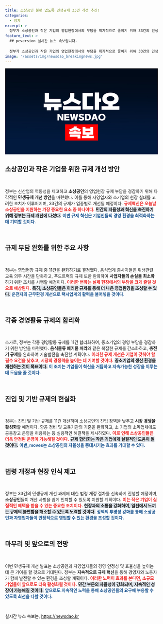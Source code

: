 ```yaml
---
title: 소상공인 불편 없도록 민생규제 33건 개선 추진!
categories:
  - 정치
excerpt: >
  정부가 소상공인과 작은 기업의 영업현장에서의 부담을 획기적으로 줄이기 위해 33건의 민생규제를 개선합니다. 규제혁신으로 새로운 시장경제를 이끌어나갈 이번 조치에 귀추가 주목됩니다!
feature_text: >
  ## pcversion 실시간 뉴스 속보입니다.

  정부가 소상공인과 작은 기업의 영업현장에서의 부담을 획기적으로 줄이기 위해 33건의 민생규제를 개선합니다. 규제혁신으로 새로운 시장경제를 이끌어나갈 이번 조치에 귀추가 주목됩니다!
image: '/assets/img/newsdao_breakingnews.jpg'
---
```


<p><img src="/assets/img/newsdao_breakingnews.jpg" alt="pcversion 속보" /></p>

<h2 data-ke-size="size26">소상공인과 작은 기업을 위한 규제 개선 방안</h2>

<p data-ke-size="size16">&nbsp;</p>

<p>정부는 신산업의 역동성을 제고하고 <b>소상공인</b>의 영업현장 규제 부담을 경감하기 위해 다각적인 <b>민생규제 개선 방안</b>을 마련했다. 이를 통해 자영업자와 소기업의 현장 실태를 고려한 조치가 이루어지며, 33건의 규제가 업종별로 개선될 예정이다. <b><span style="color: #ee2323;">규제혁신은 오늘날 소상공인을 지원하는 가장 중요한 요소 중 하나이다.</span></b> <b><span style="background-color: #21538527;">민간의 자율성과 혁신을 촉진하기 위해 정부는 규제 개선에 나섰다.</span></b> <b><span style="color: #1a5490;">이번 규제 혁신은 기업인들의 경영 환경을 최적화하는 데 기여할 것이다.</span></b></p>

<p data-ke-size="size16">&nbsp;</p>

<h2 data-ke-size="size26">규제 부담 완화를 위한 주요 사항</h2>

<p data-ke-size="size16">&nbsp;</p>

<p>정부는 영업현장 규제 중 11건을 완화하기로 결정했다. 음식업계 종사자들은 위생관련 교육 의무 시간을 단축하고, 푸드트럭의 규제 또한 완화하여 <b>사업자들의 손실을 최소화</b>하기 위한 조치를 시행할 예정이다. <b><span style="color: #ee2323;">이러한 변화는 실제 현장에서의 부담을 크게 줄일 것으로 예상된다.</span></b> <b><span style="background-color: #21538527;">특히, 소상공인들은 이러한 규제를 통해 더 나은 영업환경을 조성할 수 있다.</span></b> <b><span style="color: #1a5490;">운전자의 근무환경 개선으로 택시업계의 활력을 불어넣을 것이다.</span></b></p>

<p data-ke-size="size16">&nbsp;</p>

<h2 data-ke-size="size26">각종 경영활동 규제의 합리화</h2>

<p data-ke-size="size16">&nbsp;</p>

<p>추가로, 정부는 각종 경영활동 규제를 11건 합리화하여, 중소기업의 경영 부담을 경감하기 위한 방안을 마련했다. <b>음식물류 폐기물 처리</b>와 같은 복잡한 규제를 간소화하고, <b>충전기 규제</b>를 완화하여 기술발전을 촉진할 계획이다. <b><span style="color: #ee2323;">이러한 규제 개선은 기업이 갖춰야 할 필수 요건을 낮추고, 시장의 경쟁력을 높이는 데 기여할 것이다.</span></b> <b><span style="background-color: #21538527;">중소기업의 생산 환경을 개선하는 것이 목표이다.</span></b> <b><span style="color: #1a5490;">이 조치는 기업들이 혁신을 거듭하고 지속가능한 성장을 이루는 데 도움을 줄 것이다.</span></b></p>

<p data-ke-size="size16">&nbsp;</p>

<h2 data-ke-size="size26">진입 및 기반 규제의 현실화</h2>

<p data-ke-size="size16">&nbsp;</p>

<p>정부는 진입 및 기반 규제를 11건 개선하며 소상공인의 진입 장벽을 낮추고 <b>시장 경쟁을 활성화</b>할 예정이다. 항공 정비 및 교육기관의 기준을 완화하고, 소 기업의 소독업체에도 공동창고 운영을 허용하는 등 실용적인 해결책을 제시하였다. <b><span style="color: #ee2323;">이로 인해 소상공인들은 더욱 안정된 운영이 가능해질 것이다.</span></b> <b><span style="background-color: #21538527;">규제 합리화는 작은 기업에게 실질적인 도움이 될 것이다.</span></b> <b><span style="color: #1a5490;">이번_moves는 소상공인의 자율성을 증대시키는 효과를 기대할 수 있다.</span></b></p>

<p data-ke-size="size16">&nbsp;</p>

<h2 data-ke-size="size26">법령 개정과 현장 인식 제고</h2>

<p data-ke-size="size16">&nbsp;</p>

<p>정부는 33건의 민생규제 개선 과제에 대한 법령 개정 절차를 신속하게 진행할 예정이며, <b>소상공인</b>들이 개선 사항을 쉽게 인지할 수 있도록 지원할 계획이다. <b><span style="color: #ee2323;">이는 작은 기업이 실질적인 혜택을 받을 수 있는 중요한 조치이다.</span></b> <b><span style="background-color: #21538527;">현장과의 소통을 강화하여, 일선에서 느끼는 규제의 불편함을 해소할 수 있도록 노력할 것이다.</span></b> <b><span style="color: #1a5490;">정책의 투명성 강화를 통해 소상공인과 자영업자들이 안정적으로 영업할 수 있는 환경을 조성할 것이다.</span></b></p>

<p data-ke-size="size16">&nbsp;</p>

<h2 data-ke-size="size26">마무리 및 앞으로의 전망</h2>

<p data-ke-size="size16">&nbsp;</p>

<p>이번 민생규제 개선 발표는 소상공인과 자영업자들의 경영 안정성 및 효율성을 높이는 데 큰 기여를 할 것으로 기대된다. 정부는 <b>지속적으로 규제 혁신</b>을 통해 경영자와 노동자가 함께 발전할 수 있는 환경을 조성할 계획이다. <b><span style="color: #ee2323;">이러한 노력이 효과를 본다면, 소규모 기업들이 앞으로도 더욱 활성화될 것이다.</span></b> <b><span style="background-color: #21538527;">민간 부문의 자율성이 강화되며, 지속적인 성장이 가능해질 것이다.</span></b> <b><span style="color: #1a5490;">앞으로도 지속적인 노력을 통해 소상공인들의 요구에 부응할 수 있도록 최선을 다할 것이다.</span></b></p>

<p data-ke-size="size16">&nbsp;</p>
실시간 뉴스 속보는, <a href="https://newsdao.kr" rel="dofollow">https://newsdao.kr</a>


